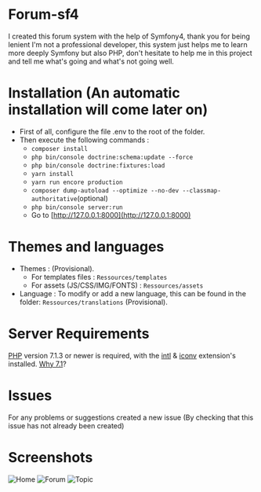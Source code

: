 # Forum-sf4
I created this forum system with the help of Symfony4, thank you for being lenient I'm not a professional developer, this system just helps me to learn more deeply Symfony but also PHP, don't hesitate to help me in this project and tell me what's going and what's not going well.

# Installation (An automatic installation will come later on)
- First of all, configure the file .env to the root of the folder.
- Then execute the following commands :
  - `composer install`
  - `php bin/console doctrine:schema:update --force`
  - `php bin/console doctrine:fixtures:load`
  - `yarn install`
  - `yarn run encore production`
  - `composer dump-autoload --optimize --no-dev --classmap-authoritative`(optional)
  - `php bin/console server:run`
  - Go to [http://127.0.0.1:8000](http://127.0.0.1:8000)

# Themes and languages
- Themes : (Provisional).
  - For templates files : `Ressources/templates`
  - For assets (JS/CSS/IMG/FONTS) : `Ressources/assets`
- Language : To modify or add a new language, this can be found in the folder: `Ressources/translations` (Provisional).

# Server Requirements
[PHP](http://php.net) version 7.1.3 or newer is required, with the [intl](http://php.net/manual/fr/book.intl.php) & [iconv](http://php.net/manual/fr/book.iconv.php) extension's installed. [Why 7.1](https://gophp71.org/)?

# Issues
For any problems or suggestions created a new issue (By checking that this issue has not already been created)

# Screenshots
![Home](https://deathart.fr/cv/forumsf4/forum_home.png "Home")
![Forum](https://deathart.fr/cv/forumsf4/forum_forum.png "Forum")
![Topic](https://deathart.fr/cv/forumsf4/forum_topic.png "Topic")